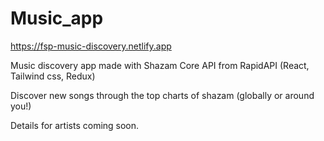 # Music_app

https://fsp-music-discovery.netlify.app
 
Music discovery app made with Shazam Core API from RapidAPI (React, Tailwind css, Redux)

Discover new songs through the top charts of shazam (globally or around you!)

Details for artists coming soon. 






